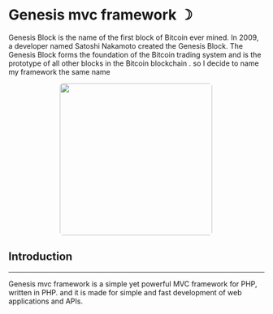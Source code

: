 # Genesis mvc framework ☽

Genesis Block is the name of the first block of Bitcoin ever mined. In 2009, a developer named Satoshi Nakamoto created the Genesis Block. The Genesis Block forms the foundation of the Bitcoin 
trading system and is the prototype of all other blocks in the Bitcoin blockchain .
so I decide to name my framework the same name 

<div style="margin-left: 20%; ">
<img  height="300px" style="border-radius: 0.4rem" src="https://bobbingwide.com/wp-content/uploads/2017/01/genesis-icon-256x256.jpg">
</div>

## Introduction
<hr>
Genesis mvc framework is a simple yet powerful MVC framework for PHP, 
written in PHP. and it is made for simple and fast development of web applications and APIs.